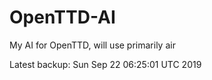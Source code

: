 # OpenTTD-AI
My AI for OpenTTD, will use primarily air

Latest backup: Sun Sep 22 06:25:01 UTC 2019
